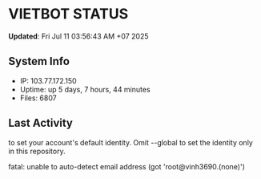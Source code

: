 # VIETBOT STATUS
**Updated**: Fri Jul 11 03:56:43 AM +07 2025

## System Info
- IP: 103.77.172.150
- Uptime: up 5 days, 7 hours, 44 minutes
- Files: 6807

## Last Activity

to set your account's default identity.
Omit --global to set the identity only in this repository.

fatal: unable to auto-detect email address (got 'root@vinh3690.(none)')
